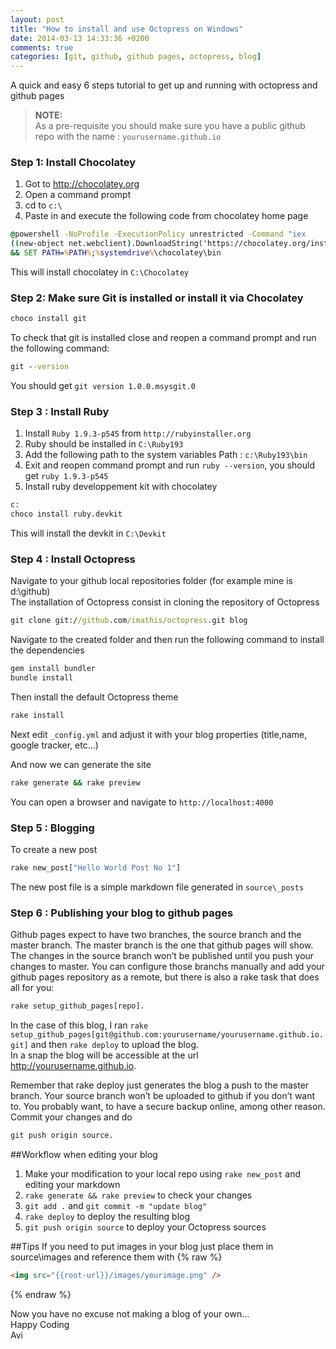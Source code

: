 ```yaml
---
layout: post
title: "How to install and use Octopress on Windows"
date: 2014-03-13 14:33:36 +0200
comments: true
categories: [git, github, github pages, octopress, blog]
---
```

A quick and easy 6 steps tutorial to get up and running with octopress and github pages

>**NOTE:**   
> As a pre-requisite you should make sure you have a public github repo with the name : `yourusername.github.io`

### Step 1: Install Chocolatey
1. Got to http://chocolatey.org
2. Open a command prompt
3. cd to `c:\`
4. Paste in and execute the following code from chocolatey home page
```bat Install Chocolatey
@powershell -NoProfile -ExecutionPolicy unrestricted -Command "iex 
((new-object net.webclient).DownloadString('https://chocolatey.org/install.ps1'))" 
&& SET PATH=%PATH%;%systemdrive%\chocolatey\bin
```

This will install chocolatey in `C:\Chocolatey`

### Step 2: Make sure Git is installed or install it via Chocolatey
```bat Install Git with Chocolatey
choco install git
```

To check that git is installed close and reopen a command prompt and run the following command:
```bat Check Git version
git --version
```

You should get `git version 1.0.0.msysgit.0`

### Step 3 : Install Ruby
1. Install `Ruby 1.9.3-p545` from `http://rubyinstaller.org`
2. Ruby should be installed in `C:\Ruby193`
3. Add the following path to the system variables Path : `c:\Ruby193\bin`
4. Exit and reopen command prompt and run `ruby --version`, you should get `ruby 1.9.3-p545`
5. Install ruby developpement kit with chocolatey

```bat Install Ruby Devkit with Chocolatey
c:
choco install ruby.devkit 
```

This will install the devkit in `C:\Devkit`

### Step 4 : Install Octopress
Navigate to your github local repositories folder (for example mine is d:\github)   
The installation of Octopress consist in cloning the repository of Octopress
```bat Clone Octopress repository
git clone git://github.com/imathis/octopress.git blog
```

Navigate to the created folder and then run the following command to install the dependencies
```bat Install Octopress dependencies
gem install bundler
bundle install
```

Then install the default Octopress theme 
```bat Install Octopress default theme
rake install
```

Next edit `_config.yml` and adjust it with your blog properties (title,name, google tracker, etc...)

And now we can generate the site
```bat Generate and preview Octopress blog
rake generate && rake preview
```
You can open a browser and navigate to `http://localhost:4000`

### Step 5 : Blogging
To create a new post
```bat Create a new blog post
rake new_post["Hello World Post No 1"]
```
The new post file is a simple markdown file generated in `source\_posts`

### Step 6 : Publishing your blog to github pages
Github pages expect to have two branches, the source branch and the master branch. The master branch is the one that github pages will show. The changes in the source branch won’t be published until you push your changes to master. You can configure those branchs manually and add your github pages repository as a remote, but there is also a rake task that does all for you: 
```bat rake command for setting up github pages
rake setup_github_pages[repo].
```
In the case of this blog, I ran `rake setup_github_pages[git@github.com:yourusername/yourusername.github.io.git]` and then `rake deploy` to upload the blog.   
In a snap the blog will be accessible at the url http://yourusername.github.io.

Remember that rake deploy just generates the blog a push to the master branch. Your source branch won’t be uploaded to github if you don’t want to. You probably want, to have a secure backup online, among other reason. Commit your changes and do 
```bat pushing the sources
git push origin source.
```


##Workflow when editing your blog
1. Make your modification to your local repo using `rake new_post` and editing your markdown
2. `rake generate && rake preview` to check your changes
2. `git add .` and `git commit -m "update blog"`
3.  `rake deploy` to deploy the resulting blog
4. `git push origin source` to deploy your Octopress sources

##Tips
If you need to put images in your blog just place them in source\images and reference them with
{% raw %}
```html img
<img src="{{root-url}}/images/yourimage.png" />
```
{% endraw %}

Now you have no excuse not making a blog of your own...   
Happy Coding   
Avi